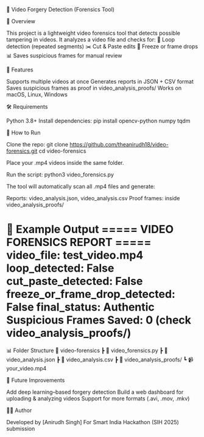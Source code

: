 🎥 Video Forgery Detection (Forensics Tool)

📌 Overview

This project is a lightweight video forensics tool that detects possible tampering in videos.
It analyzes a video file and checks for:
🔁 Loop detection (repeated segments)
✂️ Cut & Paste edits
🧊 Freeze or frame drops
📊 Saves suspicious frames for manual review


🚀 Features

Supports multiple videos at once
Generates reports in JSON + CSV format
Saves suspicious frames as proof in video_analysis_proofs/
Works on macOS, Linux, Windows

🛠️ Requirements

Python 3.8+
Install dependencies:
pip install opencv-python numpy tqdm

📂 How to Run

Clone the repo:
git clone https://github.com/theanirudh18/video-forensics.git
cd video-forensics

Place your .mp4 videos inside the same folder.

Run the script:
python3 video_forensics.py

The tool will automatically scan all .mp4 files and generate:

Reports: video_analysis.json, video_analysis.csv
Proof frames: inside video_analysis_proofs/



📝 Example Output
===== VIDEO FORENSICS REPORT =====
video_file: test_video.mp4
loop_detected: False
cut_paste_detected: False
freeze_or_frame_drop_detected: False
final_status: Authentic
Suspicious Frames Saved: 0 (check video_analysis_proofs/)
===================================

📊 Folder Structure
📂 video-forensics
 ┣ 📜 video_forensics.py
 ┣ 📜 video_analysis.json
 ┣ 📜 video_analysis.csv
 ┣ 📂 video_analysis_proofs/
 ┗ 📹 your_video.mp4

📌 Future Improvements

Add deep learning–based forgery detection
Build a web dashboard for uploading & analyzing videos
Support for more formats (.avi, .mov, .mkv)

👨‍💻 Author

Developed by [Anirudh Singh]
For Smart India Hackathon (SIH 2025) submission

